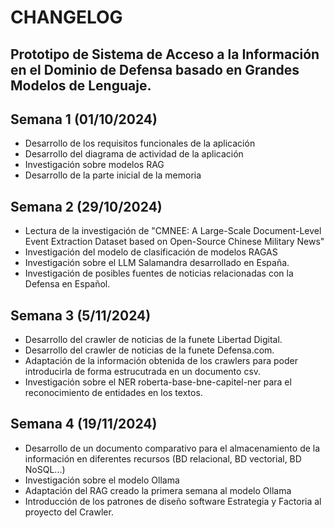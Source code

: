 # CHANGELOG

## Prototipo de Sistema de Acceso a la Información en el Dominio de Defensa basado en Grandes Modelos de Lenguaje.

## Semana 1 (01/10/2024)

- Desarrollo de los requisitos funcionales de la aplicación
- Desarrollo del diagrama de actividad de la aplicación
- Investigación sobre modelos RAG
- Desarrollo de la parte inicial de la memoria

## Semana 2 (29/10/2024)

- Lectura de la investigación de "CMNEE: A Large-Scale Document-Level Event Extraction Dataset
based on Open-Source Chinese Military News"
- Investigación del modelo de clasificación de modelos RAGAS
- Investigación sobre el LLM Salamandra desarrollado en España.
- Investigación de posibles fuentes de noticias relacionadas con la Defensa en Español.

## Semana 3 (5/11/2024)

- Desarrollo del crawler de noticias de la funete Libertad Digital.
- Desarrollo del crawler de noticias de la funete Defensa.com.
- Adaptación de la información obtenida de los crawlers para poder introducirla de forma estrucutrada en un documento csv.
- Investigación sobre el NER roberta-base-bne-capitel-ner para el reconocimiento de entidades en los textos.

## Semana 4 (19/11/2024)

- Desarrollo de un documento comparativo para el almacenamiento de la información en diferentes recursos (BD relacional, BD vectorial, BD NoSQL...)
- Investigación sobre el modelo Ollama
- Adaptación del RAG creado la primera semana al modelo Ollama
- Introducción de los patrones de diseño software Estrategia y Factoria al proyecto del Crawler.